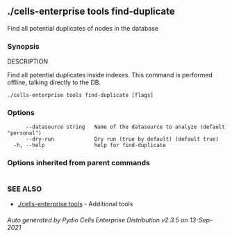 ## ./cells-enterprise tools find-duplicate

Find all potential duplicates of nodes in the database

### Synopsis


DESCRIPTION

  Find all potential duplicates inside indexes. 
  This command is performed offline, talking directly to the DB.


```
./cells-enterprise tools find-duplicate [flags]
```

### Options

```
      --datasource string   Name of the datasource to analyze (default "personal")
      --dry-run             Dry run (true by default) (default true)
  -h, --help                help for find-duplicate
```

### Options inherited from parent commands

```
```

### SEE ALSO

* [./cells-enterprise tools](./cells-enterprise-tools)	 - Additional tools

###### Auto generated by Pydio Cells Enterprise Distribution v2.3.5 on 13-Sep-2021
